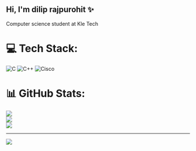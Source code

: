 ## Hi, I'm dilip rajpurohit ✨

 Computer science student at Kle Tech</br>

# 💻 Tech Stack:
![C](https://img.shields.io/badge/c-%2300599C.svg?style=for-the-badge&logo=c&logoColor=white) ![C++](https://img.shields.io/badge/c++-%2300599C.svg?style=for-the-badge&logo=c%2B%2B&logoColor=white) ![Cisco](https://img.shields.io/badge/cisco-%23049fd9.svg?style=for-the-badge&logo=cisco&logoColor=black)
# 📊 GitHub Stats:
![](https://github-readme-stats.vercel.app/api?username=dilip-rajpurohit&theme=blue-green&hide_border=true&include_all_commits=false&count_private=false)<br/>
![](https://nirzak-streak-stats.vercel.app/?user=dilip-rajpurohit&theme=blue-green&hide_border=true)<br/>
![](https://github-readme-stats.vercel.app/api/top-langs/?username=dilip-rajpurohit&theme=blue-green&hide_border=true&include_all_commits=false&count_private=false&layout=compact)

---
[![](https://visitcount.itsvg.in/api?id=dilip-rajpurohit&icon=0&color=0)](https://visitcount.itsvg.in)

<!-- Proudly created with GPRM ( https://gprm.itsvg.in ) -->
